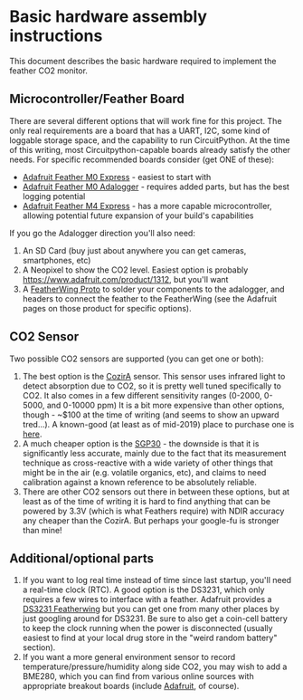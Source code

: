 # Basic hardware assembly instructions

This document describes the basic hardware required to implement the feather CO2 monitor.

## Microcontroller/Feather Board

There are several different options that will work fine for this project.  The only real requirements are a board that has a UART, I2C,  some kind of loggable storage space, and the capability to run CircuitPython.  At the time of this writing, most Circuitpython-capable boards already satisfy the other needs.  For specific recommended boards consider (get ONE of these):

* [Adafruit Feather M0 Express](https://www.adafruit.com/product/3403) - easiest to start with
* [Adafruit Feather M0 Adalogger](https://www.adafruit.com/product/2796) - requires added parts, but has the best logging potential
* [Adafruit Feather M4 Express](https://www.adafruit.com/product/3857) - has a more capable microcontroller, allowing potential future expansion of your build's capabilities

If you go the Adalogger direction you'll also need:
1. An SD Card (buy just about anywhere you can get cameras, smartphones, etc)
2. A Neopixel to show the CO2 level. Easiest option is probably https://www.adafruit.com/product/1312, but you'll want
3. A [FeatherWing Proto](https://www.adafruit.com/product/2884) to solder your components to the adalogger, and headers to connect the feather to the FeatherWing (see the Adafruit pages on those product for specific options).

## CO2 Sensor

Two possible CO2 sensors are supported (you can get one or both):

1. The best option is the [CozirA](https://www.gassensing.co.uk/product/cozir-co2-sensor/) sensor.  This sensor uses infrared light to detect absorption due to CO2, so it is pretty well tuned specifically to CO2. It also comes in a few different sensitivity ranges (0-2000, 0-5000, and 0-10000 ppm) It is a bit more expensive than other options, though - ~$100 at the time of writing (and seems to show an upward tred...).  A known-good (at least as of mid-2019) place to purchase one is [here](https://www.co2meter.com/collections/0-1-co2/products/cozir-2000-ppm-co2-sensor).
2. A much cheaper option is the [SGP30](https://www.adafruit.com/product/3709) - the downside is that it is significantly less accurate, mainly due to the fact that its measurement technique as cross-reactive with a wide variety of other things that might be in the air (e.g. volatile organics, etc), and claims to need calibration against a known reference to be absolutely reliable.
3. There are other CO2 sensors out there in between these options, but at least as of the time of writing it is hard to find anything that can be powered by 3.3V (which is what Feathers require) with NDIR accuracy any cheaper than the CozirA.  But perhaps your google-fu is stronger than mine! 

## Additional/optional parts

1. If you want to log real time instead of time since last startup, you'll need a real-time clock (RTC).  A good option is the DS3231, which only requires a few wires to interface with a feather. Adafruit provides a [DS3231 Featherwing](https://www.adafruit.com/product/3028) but you can get one from many other places by just googling around for DS3231.  Be sure to also get a coin-cell battery to keep the clock running when the power is disconnected (usually easiest to find at your local drug store in the "weird random battery" section).
2. If you want a more general environment sensor to record temperature/pressure/humidity along side CO2, you may wish to add a BME280, which you can find from various online sources with appropriate breakout boards (include [Adafruit](https://www.adafruit.com/product/2652), of course).
